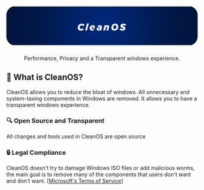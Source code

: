 <h1 align="center">
  <a target="_blank"><img src="https://raw.githubusercontent.com/cleancustomos/CleanOS/main/Assets/cover.png" alt="CleanOS" width="800"></a>
</h1>
<p align="center">Performance, Privacy and a Transparent windows experience.</p>

## 🤔 What is CleanOS?
CleanOS allows you to reduce the bloat of windows. All unnecessary and system-taxing components in Windows are removed. It allows you to have a transparent windows experience.


### 🔍 Open Source and Transparent
All changes and tools used in CleanOS are open source

### 🔒 Legal Compliance
CleanOS doesn't try to damage Windows ISO files or add malicious worms, the main goal is to remove many of the components that users don't want and don't want. [[Microsoft's Terms of Service](https://www.microsoft.com/en-us/Useterms/Retail/Windows/10/UseTerms_Retail_Windows_10_English.htm)] 
